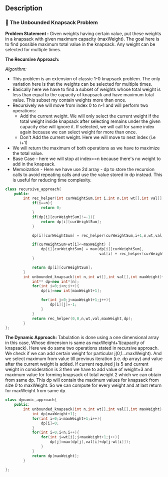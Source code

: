 ## Description

### 🚗 The Unbounded Knapsack Problem 

<b>Problem Statement :</b> Given weights having certain value, put these weights in a knapsack with given maximum capacity (maxWeight). The goal here is to find possible maximum total value in the knapsack. Any weight can be selected for multiple times.

<b>The Recursive Approach:</b>

*Algorithm:*
* This problem is an extension of classic 1-0 knapsack problem. The only variation here is that the weights can be selected for multiple times.
* Basically here we have to find a subset of weights whose total weight is less than equal to the capacity of knapsack and have maximum total value. This subset my contain weights more than once.
* Recursively we will move from index 0 to n-1 and will perform two operations:
    * Add the current weight. We will only select the current weight if the total weight inside knapsack after selecting remains under the given capacity else will ignore it. If selected, we will call for same index again because we can select weight for more than once.
    * Don't Add the current weight. Here we will move to next index (i.e i+1)
* We will return the maximum of both operations as we have to maximize the total value.
* Base Case - here we will stop at index==n because there's no weight to add in the knapsack.
* Memoization - Here we have use 2d array - dp to store the recursion calls to avoid repeating calls and use the value stored in dp instead. This is useful for reducing time complexity.
    
```cpp
class recursive_approach{
    public:
        int rec_helper(int curWeightSum,int i,int n,int wt[],int val[],int maxWeight,int **dp){
            if(i==n){
                return 0;
            }
            if(dp[i][curWeightSum]!=-1){
                return dp[i][curWeightSum];
            }

            dp[i][curWeightSum] = rec_helper(curWeightSum,i+1,n,wt,val,maxWeight,dp);

            if(curWeightSum+wt[i]<=maxWeight) {
                dp[i][curWeightSum] = max(dp[i][curWeightSum],
                                          val[i] + rec_helper(curWeightSum + wt[i], i, n, wt, val, maxWeight, dp));
            }

            return dp[i][curWeightSum];
        }
        int unbounded_knapsack(int n,int wt[],int val[],int maxWeight){
            int** dp=new int*[n];
            for(int i=0;i<n;i++){
                dp[i]=new int[maxWeight+1];

                for(int j=0;j<maxWeight+1;j++){
                    dp[i][j]=-1;
                }
            }
            return rec_helper(0,0,n,wt,val,maxWeight,dp);
        }
};
```

<b>The Dynamic Approach:</b>
Tabulation is done using a one dimensional array in this case, Whose dimension is same as maxWeight+1(capacity of knapsack). Here we do same two operations stated in recursive approach. We check if we can add certain weight for particular j(0,1...maxWeight). And we select maximum from value till previous iteration (i.e. dp array) and value after the current weight is added. If current required j is 5 and current weight in consideration is 3 then we have to add value of weight=3 and maximum value for forming knapsack of total weight 2 which we can obtain from same dp. This dp will contain the maximum values for knapsack from size 0 to maxWeight. So we can compute for every weight and at last return for maxWeight from same dp. 

```cpp
class dynamic_approach{
    public:
        int unbounded_knapsack(int n,int wt[],int val[],int maxWeight){
            int dp[maxWeight+1];
            for(int i=0;i<maxWeight+1;i++){
                dp[i]=0;
            }
            for(int i=0;i<n;i++){
                for(int j=wt[i];j<maxWeight+1;j++){
                    dp[j]=max(dp[j],val[i]+dp[j-wt[i]]);
                }
            }
            return dp[maxWeight];
        }

};
```
